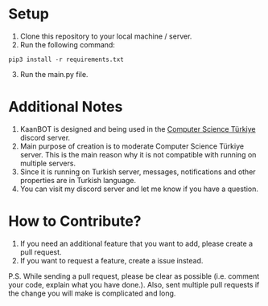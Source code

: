 # Setup
1. Clone this repository to your local machine / server.
2. Run the following command:

```
pip3 install -r requirements.txt
```

3. Run the main.py file.

# Additional Notes
1. KaanBOT is designed and being used in the [Computer Science Türkiye](https://discord.gg/CRy8eER) discord server.
2. Main purpose of creation is to moderate Computer Science Türkiye server. This is the main reason why it is not compatible with running on multiple servers.
3. Since it is running on Turkish server, messages, notifications and other properties are in Turkish language.
4. You can visit my discord server and let me know if you have a question.

# How to Contribute?
1. If you need an additional feature that you want to add, please create a pull request. 
2. If you want to request a feature, create a issue instead.

P.S. While sending a pull request, please be clear as possible (i.e. comment your code, explain what you have done.). Also, sent multiple pull requests if the change you will make is complicated and long.
